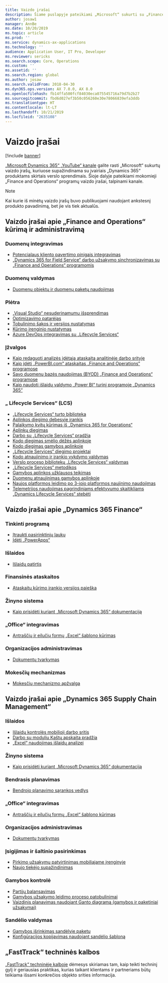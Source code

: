 ```yaml
---
title: Vaizdo įrašai
description: Šiame puslapyje pateikiami „Microsoft“ sukurti su „Finance and Operations“ programomis susiję mokomieji ir techniniai vaizdo įrašai, pasiekiami „YouTube“ ir kitose svetainėse.
author: josaw1
manager: AnnBe
ms.date: 10/20/2019
ms.topic: article
ms.prod: ''
ms.service: dynamics-ax-applications
ms.technology: ''
audience: Application User, IT Pro, Developer
ms.reviewer: sericks
ms.search.scope: Core, Operations
ms.custom: ''
ms.assetid: ''
ms.search.region: global
ms.author: josaw
ms.search.validFrom: 2018-04-30
ms.dyn365.ops.version: AX 7.0.0, AX 8.0
ms.openlocfilehash: fb14ffa500fcf84030eca075545716a79d7b2b27
ms.sourcegitcommit: fbd6d027ef3b50c056260e30e78066839efa3ddb
ms.translationtype: HT
ms.contentlocale: lt-LT
ms.lasthandoff: 10/21/2019
ms.locfileid: "2635108"
---
```

# <a name="videos"></a>Vaizdo įrašai 

[!include [banner](../includes/banner.md)]

[„Microsoft Dynamics 365“ „YouTube“ kanale](https://www.youtube.com/channel/UCJGCg4rB3QSs8y_1FquelBQ) galite rasti „Microsoft“ sukurtų vaizdo įrašų, kuriuose supažindinama su įvairiais „Dynamics 365“ produktams skirtais verslo sprendimais. Šioje dalyje pateikiami mokomieji „Finance and Operations“ programų vaizdo įrašai, talpinami kanale.

> [!Note]
> Kai kurie iš minėtų vaizdo įrašų buvo publikuojami naudojant ankstesnį produkto pavadinimą, bet jie vis tiek aktualūs.

## <a name="videos-for-finance-and-operations-development-and-administration"></a>Vaizdo įrašai apie „Finance and Operations“ kūrimą ir administravimą

### <a name="data-integration"></a>Duomenų integravimas

- [Potencialaus kliento pavertimo pinigais integravimas](https://youtu.be/AVV9x5x-XCg)
- [„Dynamics 365 for Field Service“ darbo užsakymo sinchronizavimas su „Finance and Operations“ programomis](https://www.youtube.com/watch?v=46ylO7raZAo&feature=youtu.be)

### <a name="data-management"></a>Duomenų valdymas

- [Duomenų objektų ir duomenų paketų naudojimas](https://www.youtube.com/watch?v=UCyzbA41j8g&feature=youtu.be)

### <a name="development"></a>Plėtra

- [„Visual Studio“ nesuderinamumų išsprendimas](https://youtu.be/4rxO0zUN2zU)
- [Optimizavimo patarėjas](https://www.youtube.com/watch?v=MRsAzgFCUSQ&t=4s)
- [Tobulinimo šakos ir versijos nustatymas](https://www.youtube.com/watch?v=qXLd-NMx9OY)
- [Kūrimo įrenginio nustatymas](https://www.youtube.com/watch?v=cqp9MetfiyM)
- [Azure DevOps integravimas su „Lifecycle Services“](https://www.youtube.com/watch?v=0QyyyUp1zHQ&t=1s)

### <a name="intelligence"></a>Įžvalgos

- [Kaip redaguoti analizės įdėtąją ataskaitą analitinėje darbo srityje](https://youtu.be/_8WlwmSggcQ)
- [Kaip įdėti „PowerBI.com“ ataskaitas „Finance and Operations“ programose](https://youtu.be/gGWuNJDoi-M)
- [Savo duomenų bazės naudojimas (BYOD) „Finance and Operations“ programose](https://www.youtube.com/watch?v=-MaxtBJu2_o&feature=youtu.be)
- [Kaip naudoti išlaidų valdymo „Power BI“ turinį programoje „Dynamics 365“](https://www.youtube.com/watch?v=5jWHnM_C7WM&feature=youtu.be)

### <a name="lifecycle-services-lcs"></a>„ Lifecycle Services“ (LCS)

- [„Lifecycle Services“ turto biblioteka](https://www.youtube.com/watch?v=z-2xMRa1nOs)
- [Aplinkos diegimo debesyje įrankis](https://www.youtube.com/watch?v=igjVt1lbyLQ&t=17s)
- [Palaikymo kvitų kūrimas iš „Dynamics 365 for Operations“](https://www.youtube.com/watch?v=avENUYBTBlA&t=2s)
- [Aplinkų diegimas](https://www.youtube.com/watch?v=FUROjGuhQEA&t=68s)
- [Darbo su „Lifecycle Services“ pradžia](https://www.youtube.com/watch?v=qLBjKAPaqN4&t=24s)
- [Kodo diegimas smėlio dėžės aplinkoje](https://www.youtube.com/watch?v=5azLeOO078k)
- [Kodo diegimas gamybos aplinkoje](https://www.youtube.com/watch?v=ogXo-saZkmE&t=2s)
- [„Lifecycle Services“ diegimo projektai](https://www.youtube.com/watch?v=V1vVOgcTuw4&t=18s)
- [Kodo atnaujinimo ir įrankio vykdymo valdymas](https://www.youtube.com/watch?v=M-AtR6ocYM8&feature=youtu.be)
- [Verslo proceso bibliotekų „Lifecycle Services“ valdymas](https://www.youtube.com/watch?v=S5msxj-2-x0)
- [„Lifecycle Services“ metodikos](https://www.youtube.com/watch?v=YRMJ15DvgZ8)
- [Gamybos aplinkos užklausos teikimas](https://www.youtube.com/watch?v=5j1GapLr3MY&feature=youtu.be)
- [Duomenų atnaujinimas gamybos aplinkoje](https://www.youtube.com/watch?v=VCd5SgkYPTw)
- [Naujos platformos leidimo po 3-iojo platformos naujinimo naudojimas](https://www.youtube.com/watch?v=nkiKP2Au6OQ&feature=youtu.be)
- [Telemetrijos naudojimas pagrindiniams efektyvumo skaitikliams „Dynamics Lifecycle Services“ stebėti](https://www.youtube.com/watch?v=18u6SC8GeFY&feature=youtu.be)


## <a name="videos-for-dynamics-365-finance"></a>Vaizdo įrašai apie „Dynamics 365 Finance“

### <a name="customize-the-app"></a>Tinkinti programą
- [Įtraukti pasirinktinių laukų](https://www.youtube.com/watch?v=gWSGZI9Vtnc)
- [Įdėti „PowerApps“](https://www.youtube.com/watch?v=x3qyA1bH-NY)

### <a name="expenses"></a>Išlaidos
- [Išlaidų patirtis](https://youtu.be/Ocy-MsTvEE0)

### <a name="financial-reporting"></a>Finansinės ataskaitos
- [Ataskaitų kūrimo įrankio versijos paieška](https://www.youtube.com/embed/icfA5Q3kp4w)

### <a name="help-system"></a>Žinyno sistema

- [Kaip prisidėti kuriant „Microsoft Dynamics 365“ dokumentaciją](https://youtu.be/m5djioozRbg)

### <a name="office-integration"></a>„Office“ integravimas

- [Antraščių ir eilučių formų „Excel“ šablono kūrimas](https://www.youtube.com/watch?v=RTicLb-6dbI&feature=youtu.be)

### <a name="organization-administration"></a>Organizacijos administravimas

- [Dokumentų tvarkymas](https://www.youtube.com/watch?v=p4rl1CkiLN4&feature=youtu.be)

### <a name="tax-engine"></a>Mokesčių mechanizmas

- [Mokesčių mechanizmo apžvalga](https://www.youtube.com/watch?v=jAFpEBOtNWI&feature=youtu.be)


## <a name="videos-for-dynamics-365-supply-chain-management"></a>Vaizdo įrašai apie „Dynamics 365 Supply Chain Management“

### <a name="costs"></a>Išlaidos
- [Išlaidų kontrolės mobilioji darbo sritis](https://youtu.be/imsuTg8rUVk)
- [Darbo su moduliu Kaštų apskaita pradžia](https://youtu.be/1pUDtJQZ8FU)
- [„Excel“ naudojimas išlaidų analizei](https://youtu.be/-HKHYdClvx8)

### <a name="help-system"></a>Žinyno sistema

- [Kaip prisidėti kuriant „Microsoft Dynamics 365“ dokumentaciją](https://youtu.be/m5djioozRbg)

### <a name="master-planning"></a>Bendrasis planavimas
- [Bendrojo planavimo sąrankos vedlys](https://youtu.be/c-e6n-8rZb4)

### <a name="office-integration"></a>„Office“ integravimas

- [Antraščių ir eilučių formų „Excel“ šablono kūrimas](https://www.youtube.com/watch?v=RTicLb-6dbI&feature=youtu.be)

### <a name="organization-administration"></a>Organizacijos administravimas

- [Dokumentų tvarkymas](https://www.youtube.com/watch?v=p4rl1CkiLN4&feature=youtu.be)

### <a name="procurement-and-sourcing"></a>Įsigijimas ir šaltinio pasirinkimas

- [Pirkimo užsakymų patvirtinimas mobiliajame įrenginyje](https://youtu.be/gZ-gOlJe7H8)
- [Naujo tiekėjo supažindinimas](https://www.youtube.com/watch?v=0KUc3AGaTKk&feature=youtu.be)

### <a name="production-control"></a>Gamybos kontrolė

- [Partijų balansavimas](https://www.youtube.com/watch?v=4SNLWsU9KyI&feature=youtu.be)
- [Gamybos užsakymo leidimo proceso patobulinimai](https://www.youtube.com/watch?v=Rm3ojAz6Zu0&feature=youtu.be)
- [Vaizdinis planavimas naudojant Ganto diagramą (gamybos ir paketiniai užsakymai)](https://youtu.be/BtbuShkGj4I)


### <a name="warehouse-management"></a>Sandėlio valdymas

- [Gamybos išrinkimas sandėlyje paketu](https://youtu.be/8urAJn50dQ8)
- [Konfigūracijos kopijavimas naudojant sandėlio šabloną](https://www.youtube.com/watch?v=K2WIfFlqJYs&feature=youtu.be)

## <a name="fasttrack-tech-talks"></a>„FastTrack“ techninės kalbos

[„FastTrack“ techninėje kalboje](https://community.dynamics.com/365/b/techtalks?c=Finance%20and%20Operations) dėmesys skiriamas tam, kaip teikti techninį gylį ir geriausias praktikas, kurias taikant klientams ir partneriams būtų teikiama išsami konkrečios objekto srities informacija.


